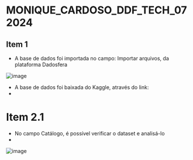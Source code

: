 # MONIQUE_CARDOSO_DDF_TECH_072024

## Item 1
- A base de dados foi importada no campo: Importar arquivos, da plataforma Dadosfera
  
![image](https://github.com/user-attachments/assets/6c528e17-2b51-42c9-a898-c6f2453a18d1)

- A base de dados foi baixada do Kaggle, através do link:
- 

# Item 2.1

- No campo Catálogo, é possível verificar o dataset e analisá-lo
- 
![image](https://github.com/user-attachments/assets/0dd082ba-4cc9-4482-aa0a-1ee5f858f84e)
